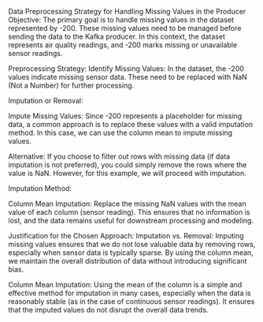Data Preprocessing Strategy for Handling Missing Values in the Producer
Objective:
The primary goal is to handle missing values in the dataset represented by -200. These missing values need to be managed before sending the data to the Kafka producer. In this context, the dataset represents air quality readings, and -200 marks missing or unavailable sensor readings.

Preprocessing Strategy:
Identify Missing Values: In the dataset, the -200 values indicate missing sensor data. These need to be replaced with NaN (Not a Number) for further processing.

Imputation or Removal:

Impute Missing Values: Since -200 represents a placeholder for missing data, a common approach is to replace these values with a valid imputation method. In this case, we can use the column mean to impute missing values.

Alternative: If you choose to filter out rows with missing data (if data imputation is not preferred), you could simply remove the rows where the value is NaN. However, for this example, we will proceed with imputation.

Imputation Method:

Column Mean Imputation: Replace the missing NaN values with the mean value of each column (sensor reading). This ensures that no information is lost, and the data remains useful for downstream processing and modeling.

Justification for the Chosen Approach:
Imputation vs. Removal: Imputing missing values ensures that we do not lose valuable data by removing rows, especially when sensor data is typically sparse. By using the column mean, we maintain the overall distribution of data without introducing significant bias.

Column Mean Imputation: Using the mean of the column is a simple and effective method for imputation in many cases, especially when the data is reasonably stable (as in the case of continuous sensor readings). It ensures that the imputed values do not disrupt the overall data trends.
